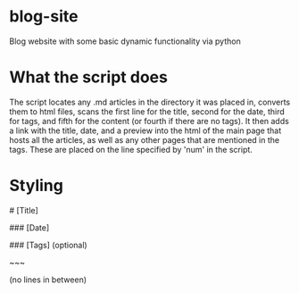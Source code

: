 # blog-site
Blog website with some basic dynamic functionality via python

# What the script does
The script locates any .md articles in the directory it was placed in, converts them to html files, scans the first line for the title, second for the date, third for tags, and fifth for the content (or fourth if there are no tags).  It then adds a link with the title, date, and a preview into the html of the main page that hosts all the articles, as well as any other pages that are mentioned in the tags.  These are placed on the line specified by 'num' in the script.

# Styling
\# [Title]

\### [Date]

\### [Tags] (optional)

\~~~

(no lines in between)
